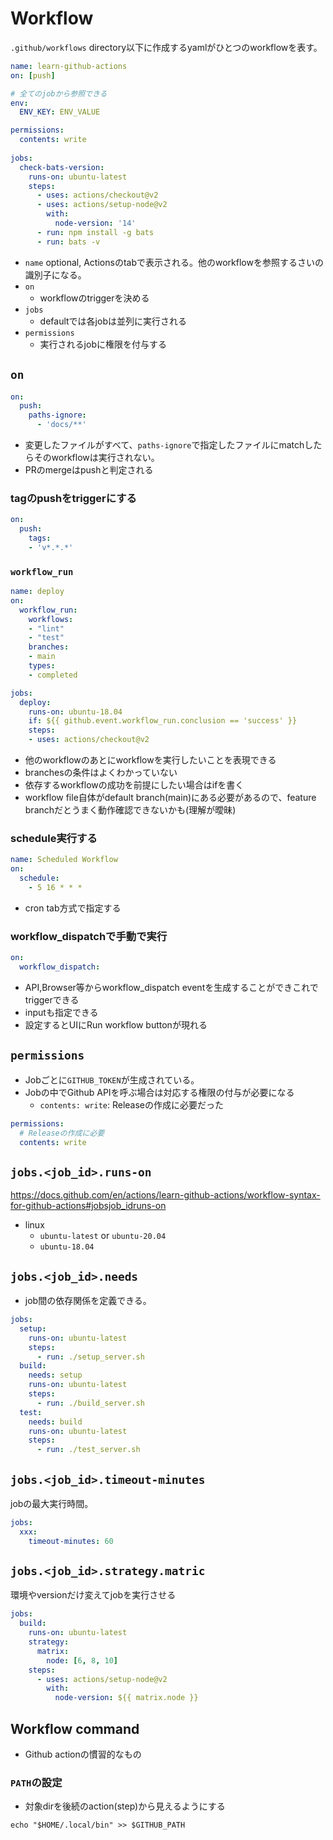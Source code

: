 # Workflow

`.github/workflows` directory以下に作成するyamlがひとつのworkflowを表す。

```yaml
name: learn-github-actions
on: [push]

# 全てのjobから参照できる
env:
  ENV_KEY: ENV_VALUE

permissions:
  contents: write
  
jobs:
  check-bats-version:
    runs-on: ubuntu-latest
    steps:
      - uses: actions/checkout@v2
      - uses: actions/setup-node@v2
        with:
          node-version: '14'
      - run: npm install -g bats
      - run: bats -v
```

* `name` optional, Actionsのtabで表示される。他のworkflowを参照するさいの識別子になる。
* `on`
    * workflowのtriggerを決める
* `jobs`
    * defaultでは各jobは並列に実行される
* `permissions`
  * 実行されるjobに権限を付与する


## `on`

```yaml
on:
  push:
    paths-ignore:
      - 'docs/**'
```

* 変更したファイルがすべて、`paths-ignore`で指定したファイルにmatchしたらそのworkflowは実行されない。
* PRのmergeはpushと判定される

### tagのpushをtriggerにする

```yaml
on:
  push:
    tags:
    - 'v*.*.*'
```

### `workflow_run`

```yaml
name: deploy
on:
  workflow_run:
    workflows:
    - "lint"
    - "test"
    branches:
    - main
    types:
    - completed

jobs:
  deploy:
    runs-on: ubuntu-18.04
    if: ${{ github.event.workflow_run.conclusion == 'success' }}
    steps:
    - uses: actions/checkout@v2
```

* 他のworkflowのあとにworkflowを実行したいことを表現できる
* branchesの条件はよくわかっていない
* 依存するworkflowの成功を前提にしたい場合はifを書く
* workflow file自体がdefault branch(main)にある必要があるので、feature branchだとうまく動作確認できないかも(理解が曖昧)

### schedule実行する

```yaml
name: Scheduled Workflow
on:
  schedule:
    - 5 16 * * *
```

* cron tab方式で指定する

### workflow_dispatchで手動で実行

```yaml
on:
  workflow_dispatch:
```

* API,Browser等からworkflow_dispatch eventを生成することができこれでtriggerできる
* inputも指定できる
* 設定するとUIにRun workflow buttonが現れる


## `permissions`

* Jobごとに`GITHUB_TOKEN`が生成されている。  
* Jobの中でGithub APIを呼ぶ場合は対応する権限の付与が必要になる
  * `contents: write`: Releaseの作成に必要だった

```yaml
permissions:
  # Releaseの作成に必要
  contents: write

```

## `jobs.<job_id>.runs-on`

https://docs.github.com/en/actions/learn-github-actions/workflow-syntax-for-github-actions#jobsjob_idruns-on

* linux
    * `ubuntu-latest` or `ubuntu-20.04`
    * `ubuntu-18.04`

## `jobs.<job_id>.needs`

* job間の依存関係を定義できる。

```yaml
jobs:
  setup:
    runs-on: ubuntu-latest
    steps:
      - run: ./setup_server.sh
  build:
    needs: setup
    runs-on: ubuntu-latest
    steps:
      - run: ./build_server.sh
  test:
    needs: build
    runs-on: ubuntu-latest
    steps:
      - run: ./test_server.sh
```

## `jobs.<job_id>.timeout-minutes`

jobの最大実行時間。

```yaml
jobs:
  xxx:
    timeout-minutes: 60
```

## `jobs.<job_id>.strategy.matric`

環境やversionだけ変えてjobを実行させる

```yaml
jobs:
  build:
    runs-on: ubuntu-latest
    strategy:
      matrix:
        node: [6, 8, 10]
    steps:
      - uses: actions/setup-node@v2
        with:
          node-version: ${{ matrix.node }}
```


## Workflow command

* Github actionの慣習的なもの

### `PATH`の設定

* 対象dirを後続のaction(step)から見えるようにする

```shell
echo "$HOME/.local/bin" >> $GITHUB_PATH
```
